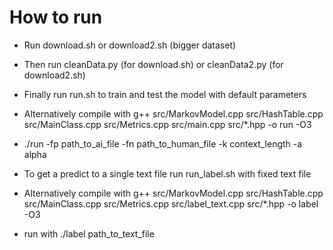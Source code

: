# How to run

- Run download.sh or download2.sh (bigger dataset)

- Then run cleanData.py (for download.sh) or cleanData2.py (for download2.sh)

- Finally run run.sh to train and test the model with default parameters
- Alternatively compile with g++ src/MarkovModel.cpp src/HashTable.cpp src/MainClass.cpp src/Metrics.cpp src/main.cpp src/*.hpp -o run -O3
- ./run -fp path_to_ai_file -fn path_to_human_file -k context_length -a alpha

- To get a predict to a single text file run run_label.sh with fixed text file
- Alternatively compile with g++ src/MarkovModel.cpp src/HashTable.cpp src/MainClass.cpp src/Metrics.cpp src/label_text.cpp src/*.hpp -o label -O3
- run with ./label path_to_text_file
